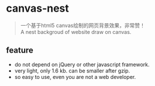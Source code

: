 # canvas-nest

> 一个基于html5 canvas绘制的网页背景效果，非常赞！<br/>A nest backgroud of website draw on canvas. 


## feature

 - do not depend on jQuery or other javascript framework.
 - very light, only 1.6 kb. can be smaller after gzip.
 - so easy to use, even you are not a web developer.
